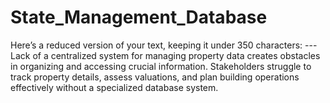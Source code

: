 # State_Management_Database
Here’s a reduced version of your text, keeping it under 350 characters:  ---  Lack of a centralized system for managing property data creates obstacles in organizing and accessing crucial information. Stakeholders struggle to track property details, assess valuations, and plan building operations effectively without a specialized database system.
